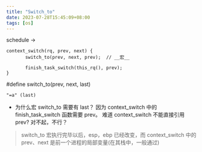 ```yaml
---
title: "Switch_to"
date: 2023-07-28T15:45:09+08:00
tags: [os]
---
```



schedule ->
```
context_switch(rq, prev, next) {
       switch_to(prev, next, prev);  // __宏__

       finish_task_switch(this_rq(), prev);
}
```

#define switch_to(prev, next, last)
```
"=a" (last)
```
- 为什么宏 switch_to 需要有 last？
因为 context_switch 中的 finish_task_switch 函数需要 prev。
难道 context_switch 不能直接引用 prev?
对不起，不行？
> switch_to 宏执行完毕以后，esp，ebp 已经改变，而 context_switch 中的 prev、next 是前一个进程的局部变量(在其栈中，一般通过)


